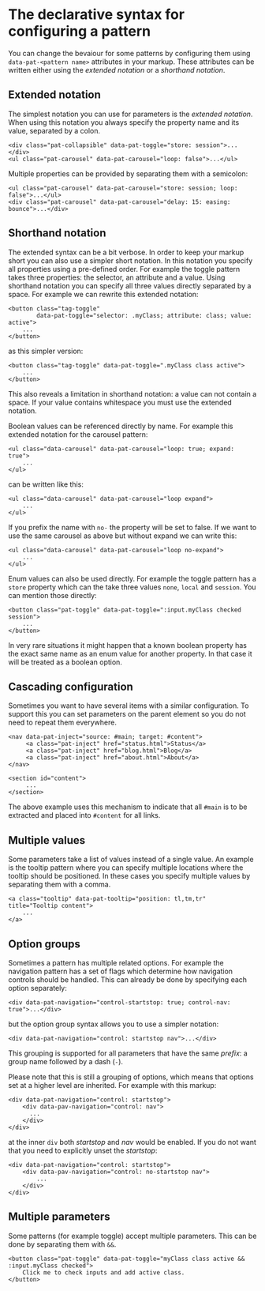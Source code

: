 # The declarative syntax for configuring a pattern

You can change the bevaiour for some patterns by configuring them using `data-pat-<pattern name>` attributes in your markup.
These attributes can be written either using the _extended notation_ or a _shorthand notation_.

## Extended notation

The simplest notation you can use for parameters is the _extended notation_.
When using this notation you always specify the property name and its value,
separated by a colon.

```
<div class="pat-collapsible" data-pat-toggle="store: session">...</div>
<ul class="pat-carousel" data-pat-carousel="loop: false">...</ul>
```

Multiple properties can be provided by separating them with a semicolon:

```
<ul class="pat-carousel" data-pat-carousel="store: session; loop: false">...</ul>
<div class="pat-carousel" data-pat-carousel="delay: 15: easing: bounce">...</div>
```

## Shorthand notation

The extended syntax can be a bit verbose. In order to keep your markup short
you can also use a simpler short notation. In this notation you specify all
properties using a pre-defined order. For example the toggle pattern takes
three properties: the selector, an attribute and a value. Using shorthand
notation you can specify all three values directly separated by a space. For
example we can rewrite this extended notation:

```
<button class="tag-toggle"
        data-pat-toggle="selector: .myClass; attribute: class; value: active">
    ...
</button>
```

as this simpler version:

```
<button class="tag-toggle" data-pat-toggle=".myClass class active">
    ...
</button>
```

This also reveals a limitation in shorthand notation: a value can not
contain a space. If your value contains whitespace you must use the
extended notation.

Boolean values can be referenced directly by name. For example this extended
notation for the carousel pattern:

```
<ul class="data-carousel" data-pat-carousel="loop: true; expand: true">
    ...
</ul>
```

can be written like this:

```
<ul class="data-carousel" data-pat-carousel="loop expand">
    ...
</ul>
```

If you prefix the name with `no-` the property will be set to false. If we
want to use the same carousel as above but without expand we can write this:

```
<ul class="data-carousel" data-pat-carousel="loop no-expand">
    ...
</ul>
```

Enum values can also be used directly. For example the toggle pattern has a
`store` property which can the take three values `none`, `local` and
`session`. You can mention those directly:

```
<button class="pat-toggle" data-pat-toggle=":input.myClass checked session">
    ...
</button>
```

In very rare situations it might happen that a known boolean property
has the exact same name as an enum value for another property. In that case it
will be treated as a boolean option.

## Cascading configuration

Sometimes you want to have several items with a similar configuration. To
support this you can set parameters on the parent element so you do not
need to repeat them everywhere.

```
<nav data-pat-inject="source: #main; target: #content">
     <a class="pat-inject" href="status.html">Status</a>
     <a class="pat-inject" href="blog.html">Blog</a>
     <a class="pat-inject" href="about.html">About</a>
</nav>

<section id="content">
     ...
</section>
```

The above example uses this mechanism to indicate that all `#main` is to
be extracted and placed into `#content` for all links.

## Multiple values

Some parameters take a list of values instead of a single value. An example is
the tooltip pattern where you can specify multiple locations where the tooltip
should be positioned. In these cases you specify multiple values by separating
them with a comma.

```
<a class="tooltip" data-pat-tooltip="position: tl,tm,tr" title="Tooltip content">
    ...
</a>
```

## Option groups

Sometimes a pattern has multiple related options. For example the navigation
pattern has a set of flags which determine how navigation controls should be
handled. This can already be done by specifying each option separately:

```
<div data-pat-navigation="control-startstop: true; control-nav: true">...</div>
```

but the option group syntax allows you to use a simpler notation:

```
<div data-pat-navigation="control: startstop nav">...</div>
```

This grouping is supported for all parameters that have the same _prefix_: a group
name followed by a dash (`-`).

Please note that this is still a grouping of options, which means that options
set at a higher level are inherited. For example with this markup:

```
<div data-pat-navigation="control: startstop">
    <div data-pav-navigation="control: nav">
      ...
    </div>
</div>
```

at the inner `div` both _startstop_ and _nav_ would be enabled. If you do not want
that you need to explicitly unset the _startstop_:

```
<div data-pat-navigation="control: startstop">
    <div data-pav-navigation="control: no-startstop nav">
        ...
    </div>
</div>
```

## Multiple parameters

Some patterns (for example toggle) accept multiple parameters. This can be
done by separating them with `&&`.

```
<button class="pat-toggle" data-pat-toggle="myClass class active && :input.myClass checked">
    Click me to check inputs and add active class.
</button>
```
